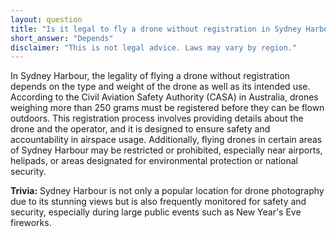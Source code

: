 ```yaml
---
layout: question
title: "Is it legal to fly a drone without registration in Sydney Harbour?"
short_answer: "Depends"
disclaimer: "This is not legal advice. Laws may vary by region."
---
```


In Sydney Harbour, the legality of flying a drone without registration depends on the type and weight of the drone as well as its intended use. According to the Civil Aviation Safety Authority (CASA) in Australia, drones weighing more than 250 grams must be registered before they can be flown outdoors. This registration process involves providing details about the drone and the operator, and it is designed to ensure safety and accountability in airspace usage. Additionally, flying drones in certain areas of Sydney Harbour may be restricted or prohibited, especially near airports, helipads, or areas designated for environmental protection or national security.

**Trivia:** Sydney Harbour is not only a popular location for drone photography due to its stunning views but is also frequently monitored for safety and security, especially during large public events such as New Year's Eve fireworks.

